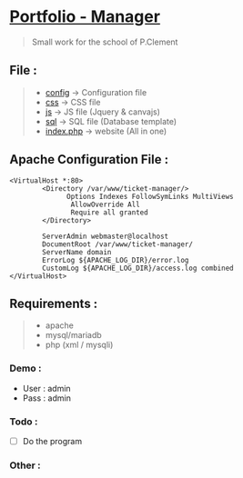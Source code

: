 # [Portfolio - Manager](https://portfolio-demo.pandeo.fr)
> Small work for the school of P.Clement

## File :<br />
> - [config](https://github.com/PandeoF1/Portfolio-Manager/tree/main/config) -> Configuration file <br />
> - [css](https://github.com/PandeoF1/Portfolio-Manager/tree/main/css) -> CSS file <br />
> - [js](https://github.com/PandeoF1/Portfolio-Manager/tree/main/js) -> JS file (Jquery & canvajs) <br />
> - [sql](https://github.com/PandeoF1/Portfolio-Manager/tree/main/sql) -> SQL file (Database template) <br />
> - [index.php](https://github.com/PandeoF1/Portfolio-Manager/blob/main/index.php) -> website (All in one)<br />

## Apache Configuration File :
```` 
<VirtualHost *:80>
        <Directory /var/www/ticket-manager/>
              Options Indexes FollowSymLinks MultiViews
               AllowOverride All
               Require all granted
        </Directory>

        ServerAdmin webmaster@localhost
        DocumentRoot /var/www/ticket-manager/
        ServerName domain
        ErrorLog ${APACHE_LOG_DIR}/error.log
        CustomLog ${APACHE_LOG_DIR}/access.log combined
</VirtualHost>
````
## Requirements :
 > - apache <br />
 > - mysql/mariadb <br />
 > - php (xml / mysqli)<br />

### Demo :
- User : admin
- Pass : admin

### Todo :
- [ ] Do the program

### Other :
